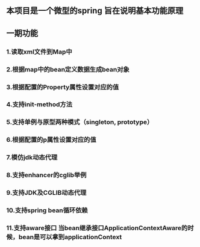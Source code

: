 ## 本项目是一个微型的spring    旨在说明基本功能原理

## 一期功能
 ### 1.读取xml文件到Map中
 ### 2.根据map中的bean定义数据生成bean对象
 ### 3.根据配置的Property属性设置对应的值
 ### 4.支持init-method方法
 ### 5.支持单例与原型两种模式（singleton, prototype）
 ### 6.根据配置的p属性设置对应的值
 ### 7.模仿jdk动态代理
 ### 8.支持enhancer的cglib举例
 ### 9.支持JDK及CGLIB动态代理
 ### 10.支持spring bean循环依赖
 ### 11.支持aware接口 当bean继承接口ApplicationContextAware的时候，bean是可以拿到applicationContext
         
 